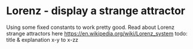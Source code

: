 # Lorenz - display a strange attractor
Using some fixed constants to work pretty good.
Read about Lorenz strange attractors here
https://en.wikipedia.org/wiki/Lorenz_system
todo:
    title & explanation
    x-y to x-zz
